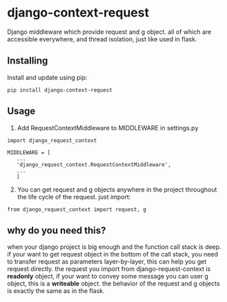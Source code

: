 # django-context-request
Django middleware which provide request and g object. all of which are accessible everywhere, and thread isolation, just like used in flask.

## Installing

Install and update using pip:

```
pip install django-context-request
```


## Usage

  1. Add RequestContextMiddleware to MIDDLEWARE in settings.py
  
 ```
 import django_request_context
 
 MIDDLEWARE = [
    ...
    'django_request_context.RequestContextMiddleware',
    ...
    ] 
 ``` 
 
  2. You can get request and g objects anywhere in the project throughout the life cycle of the request.
  just import:
```
from django_request_context import request, g
```

 
## why do you need this?
when your django project is big enough and the function call stack is deep.
if your want to get request object in the bottom of the call stack,
you need to transfer request as parameters layer-by-layer, this can help you get request directly.
the request you import from django-request-context is **readonly** object,
if your want to convey some message you can user g object, this is a **writeable** object.
the behavior of the request and g objects is exactly the same as in the flask.
